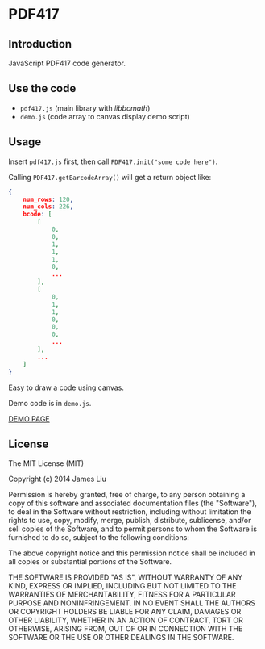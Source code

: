 PDF417
======

Introduction
------

JavaScript PDF417 code generator.

Use the code
------

- `pdf417.js` (main library with _libbcmath_)
- `demo.js` (code array to canvas display demo script)

Usage
------

Insert `pdf417.js` first, then call `PDF417.init("some code here")`.

Calling `PDF417.getBarcodeArray()` will get a return object like:

```JSON
{
    num_rows: 120,
    num_cols: 226,
    bcode: [
        [
            0,
            0,
            1,
            1,
            1,
            0,
            ...
        ],
        [
            0,
            1,
            1,
            0,
            0,
            0,
            ...
        ],
        ...
    ]
}
```

Easy to draw a code using canvas.

Demo code is in `demo.js`.

[DEMO PAGE](http://g.jamesliu.info/pdf417)

License
------

The MIT License (MIT)

Copyright (c) 2014 James Liu

Permission is hereby granted, free of charge, to any person obtaining a copy of
this software and associated documentation files (the "Software"), to deal in
the Software without restriction, including without limitation the rights to
use, copy, modify, merge, publish, distribute, sublicense, and/or sell copies of
the Software, and to permit persons to whom the Software is furnished to do so,
subject to the following conditions:

The above copyright notice and this permission notice shall be included in all
copies or substantial portions of the Software.

THE SOFTWARE IS PROVIDED "AS IS", WITHOUT WARRANTY OF ANY KIND, EXPRESS OR
IMPLIED, INCLUDING BUT NOT LIMITED TO THE WARRANTIES OF MERCHANTABILITY, FITNESS
FOR A PARTICULAR PURPOSE AND NONINFRINGEMENT. IN NO EVENT SHALL THE AUTHORS OR
COPYRIGHT HOLDERS BE LIABLE FOR ANY CLAIM, DAMAGES OR OTHER LIABILITY, WHETHER
IN AN ACTION OF CONTRACT, TORT OR OTHERWISE, ARISING FROM, OUT OF OR IN
CONNECTION WITH THE SOFTWARE OR THE USE OR OTHER DEALINGS IN THE SOFTWARE.
